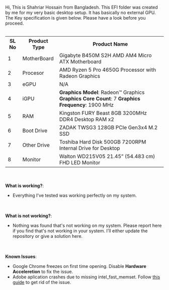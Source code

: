 Hi, This is Shahriar Hossain from Bangladesh. This EFI folder was created by me for my very basic desktop setup. It has basically no external GPU. The Key specification is given below. Please have a look before you proceed.
<br/> <br/>
<table>
  <tr>
    <th>SL No</th>
    <th>Product Type</th>
    <th>Product Name</th>
  </tr>
  <tr>
    <td>1</td>
    <td>MotherBoard</td>
    <td>Gigabyte B450M S2H AMD AM4 Micro ATX Motherboard</td>
  </tr>
  <tr>
    <td>2</td>
    <td>Procesor</td>
    <td>AMD Ryzen 5 Pro 4650G Processor with Radeon Graphics</td>
  </tr>
  <tr>
    <td>3</td>
    <td>eGPU</td>
    <td>N/A</td>
  </tr>
  <tr>
    <td>4</td>
    <td>iGPU</td>
    <td><b>Graphics Model</b>: Radeon™ Graphics <b>Graphics Core Count</b>: 7 <b>Graphics Frequency</b>: 1900 MHz</td>
  </tr>
  <tr>
    <td>5</td>
    <td>RAM</td>
    <td>Kingston FURY Beast 8GB 3200MHz DDR4 Desktop RAM x2</td>
  </tr>
  <tr>
    <td>6</td>
    <td>Boot Drive</td>
    <td>ZADAK TWSG3 128GB PCIe Gen3x4 M.2 SSD</td>
  </tr>
  <tr>
    <td>7</td>
    <td>Other Drive</td>
    <td>Toshiba Hard Disk 500GB 7200RPM Internal Drive for Desktop</td>
  </tr>
  <tr>
    <td>8</td>
    <td>Monitor</td>
    <td>Walton WD215V05 21.45” (54.483 cm) FHD LED Monitor</td>
  </tr>
</table>
<br/> <br/>
<b>What is working?</b>:
<ul>
  <li>Everything I've tested was working perfectly on my system.</li>
</ul>
<br/> <br/>
<b>What is not working?</b>:
<ul>
  <li>Nothing was found that's not working on my system. Please report here if you find that's not working in your system. I'll either update the repository or give a solution here.</li>
</ul>
<br/> <br/>
<b>Known Issues</b>:
<ul>
  <li>Google Chrome freezes on first time opening. Disable <b>Hardware Acceleretion</b> to fix the issue.</li>
  <li>Adobe aplication crashes due to missing intel_fast_memset. Follow <a href="https://gist.github.com/mikigal/8e1f804fcd7dbafbded2f236653be7c8">this guide</a> to get rid of the issue.</li>
</ul>
